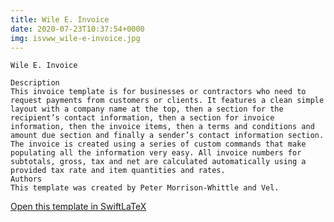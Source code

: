 ```yaml
---
title: Wile E. Invoice
date: 2020-07-23T10:37:54+0000
img: isvww_wile-e-invoice.jpg
---
```

```
Wile E. Invoice

Description
This invoice template is for businesses or contractors who need to request payments from customers or clients. It features a clean simple layout with a company name at the top, then a section for the recipient’s contact information, then a section for invoice information, then the invoice items, then a terms and conditions and amount due section and finally a sender’s contact information section. The invoice is created using a series of custom commands that make populating all the information very easy. All invoice numbers for subtotals, gross, tax and net are calculated automatically using a provided tax rate and item quantities and rates.
Authors
This template was created by Peter Morrison-Whittle and Vel.
```
[Open this template in SwiftLaTeX](https://www.swiftlatex.com/project.html?import=https://swiftlatex.github.io/LaTeXBoilerPlate/zips/dcxyv_wile-e-invoice.zip&import_name=Wile%20E.%20Invoice)
